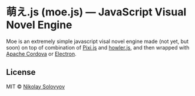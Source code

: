 # 萌え.js (moe.js) — JavaScript Visual Novel Engine

Moe is an extremely simple javascript visal novel engine made (not yet, but soon) on top of combination of [Pixi.js](https://github.com/pixijs/pixi.js) and [howler.js](https://github.com/goldfire/howler.js/), and then wrapped with [Apache Cordova](https://cordova.apache.org/) or [Electron](https://github.com/electron/electron).

## License

MIT © [Nikolay Solovyov](http://ozio.io)